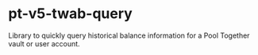 # pt-v5-twab-query
Library to quickly query historical balance information for a Pool Together vault or user account.
